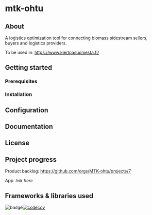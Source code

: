 # mtk-ohtu

## About
A logistics optimization tool for connecting biomass sidestream sellers, buyers and logistics providers.

To be used in: https://www.kiertoasuomesta.fi/

## Getting started

### Prerequisites

### Installation


## Configuration

## Documentation

## License

## Project progress

Product backlog: https://github.com/orgs/MTK-ohtu/projects/7

App: _link here_


## Frameworks & libraries used

![badge](https://github.com/MTK-ohtu/mtk-ohtu/workflows/CI/badge.svg)[![codecov](https://codecov.io/gh/MTK-ohtu/mtk-ohtu/graph/badge.svg?token=U4WI4WSGPC)](https://codecov.io/gh/MTK-ohtu/mtk-ohtu)

